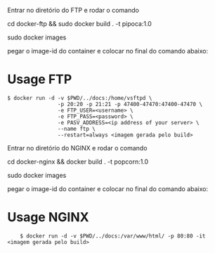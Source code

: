 Entrar no diretório do FTP e rodar o comando 

cd docker-ftp && sudo docker build . -t pipoca:1.0

sudo docker images 

pegar o image-id do container e colocar no final do comando abaixo:


# Usage FTP
	$ docker run -d -v $PWD/../docs:/home/vsftpd \
					-p 20:20 -p 21:21 -p 47400-47470:47400-47470 \
					-e FTP_USER=<username> \
					-e FTP_PASS=<password> \
					-e PASV_ADDRESS=<ip address of your server> \
					--name ftp \
					--restart=always <imagem gerada pelo build>


Entrar no diretório do NGINX e rodar o comando


cd docker-nginx && docker build . -t popcorn:1.0

sudo docker images 

pegar o image-id do container e colocar no final do comando abaixo:


# Usage NGINX
        $ docker run -d -v $PWD/../docs:/var/www/html/ -p 80:80 -it <imagem gerada pelo build>
